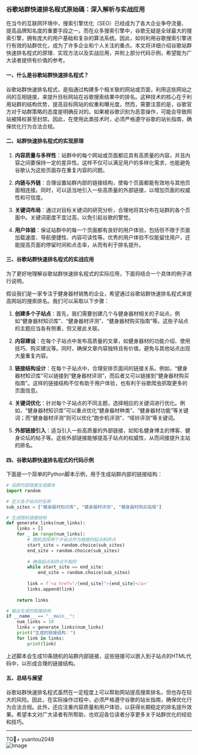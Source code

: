 ### 谷歌站群快速排名程式原始碼：深入解析与实战应用

在当今的互联网环境中，搜索引擎优化（SEO）已经成为了各大企业争夺流量、提高品牌知名度的重要手段之一。而在众多搜索引擎中，谷歌无疑是全球最大的搜索引擎，拥有庞大的用户基础和复杂的算法系统。因此，如何利用谷歌搜索引擎进行有效的站群优化，成为了许多企业和个人关注的重点。本文将详细介绍谷歌站群快速排名程式的原理、实现方法以及实战应用，并附上部分代码示例，希望能为广大读者提供有价值的参考。

#### 一、什么是谷歌站群快速排名程式？

谷歌站群快速排名程式，是指通过构建多个相关联的网站或页面，利用这些网站之间的互相链接，来提升目标网站在谷歌搜索结果中的排名。这种技术的核心在于利用站群的结构优势，提高目标网站的权重和曝光度。然而，需要注意的是，谷歌官方对于站群策略的态度是明确反对的。如果被谷歌识别为恶意操作，可能会导致网站被降权甚至封禁。因此，在使用此类技术时，必须严格遵守谷歌的站长指南，确保优化行为合法合规。

#### 二、站群快速排名程式的实现原理

1. **内容质量与多样性**：站群中的每个网站或页面都应具有高质量的内容，并且内容之间要保持一定的差异性。这样不仅可以满足用户的多样化需求，也能避免谷歌认为这些页面存在重复内容的问题。
   
2. **内链与外链**：合理设置站群内部的链接结构，使每个页面都能有效地与其他页面相连接。同时，可以适当地引入一些高质量的外部链接，以增加页面的权威性和可信度。

3. **关键词布局**：通过对目标关键词的研究分析，合理地将其分布在站群的各个页面中。关键词密度不宜过高，以免引起谷歌的警觉。

4. **用户体验**：保证站群中的每一个页面都有良好的用户体验，包括但不限于页面加载速度、导航便捷性、内容可读性等。优秀的用户体验不仅能留住用户，还能提高页面的停留时间和点击率，从而有利于排名提升。

#### 三、谷歌站群快速排名程式的实战应用

为了更好地理解谷歌站群快速排名程式的实际应用，下面将结合一个具体的例子进行说明。

假设我们是一家专注于健身器材销售的企业，希望通过谷歌站群快速排名程式来提高网站的搜索排名。我们可以采取以下步骤：

1. **创建多个子站点**：首先，我们需要创建几个与健身器材相关的子站点，例如“健身器材知识库”、“健身器材评测”、“健身器材购买指南”等。这些子站点的主题应当各有侧重，但又彼此关联。

2. **内容建设**：在每个子站点中发布高质量的文章，如健身器材的功能介绍、使用技巧、购买建议等。同时，确保文章内容独特且有价值，避免与其他站点出现大量重复内容。

3. **链接结构设计**：在每个子站点中，合理安排页面间的链接关系。例如，“健身器材知识库”可以链接到“健身器材评测”，而后者又可以链接到“健身器材购买指南”。这样的链接结构不仅有助于用户体验，也有利于谷歌爬虫抓取更多的页面信息。

4. **关键词优化**：针对每个子站点的不同主题，选择相应的关键词进行优化。例如，“健身器材知识库”可以重点优化“健身器材种类”、“健身器材功能”等关键词；而“健身器材评测”则可以优化“跑步机评测”、“哑铃评测”等关键词。

5. **外部链接引入**：适当引入一些高质量的外部链接，如知名健身博主的博客、健身论坛的帖子等。这些外部链接能够提高子站点的权威性，从而间接提升主站的排名。

#### 四、谷歌站群快速排名程式的代码示例

下面是一个简单的Python脚本示例，用于生成站群内部的链接结构：

```python
# 站群内部链接生成脚本
import random

# 定义各子站点的名称
sub_sites = ["健身器材知识库", "健身器材评测", "健身器材购买指南"]

# 生成随机链接结构
def generate_links(num_links):
    links = []
    for _ in range(num_links):
        # 随机选择两个子站点作为链接的起点和终点
        start_site = random.choice(sub_sites)
        end_site = random.choice(sub_sites)
        
        # 确保起点和终点不相同
        while start_site == end_site:
            end_site = random.choice(sub_sites)
            
        link = f'<a href="/{end_site}">{end_site}</a>'
        links.append(link)
        
    return links

# 输出生成的链接结构
if __name__ == "__main__":
    num_links = 10
    links = generate_links(num_links)
    print("生成的链接结构：")
    for link in links:
        print(link)
```

上述脚本会生成10条随机的站群内部链接，这些链接可以嵌入到子站点的HTML代码中，以形成合理的链接结构。

#### 五、总结与展望

谷歌站群快速排名程式虽然在一定程度上可以帮助网站提高搜索排名，但也存在较大的风险。因此，在实际操作过程中，必须严格遵守谷歌的站长指南，确保优化行为合法合规。此外，还应注重内容质量和用户体验，以获得长期稳定的排名提升效果。希望本文对广大读者有所帮助，也欢迎各位读者分享更多关于站群优化的经验和技巧。

---

TG💪+ yuantou2048  
![Image](https://github.com/user-attachments/assets/42a5a4a5-fea9-4a1d-8aa0-73e57e430cca)